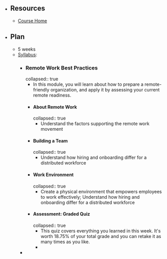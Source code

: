 - ## Resources
	- [Course Home](https://www.coursera.org/learn/remote-team-management/home/week/1)
- ## Plan
	- 5 weeks
	- [Syllabus](https://www.coursera.org/learn/remote-team-management/supplement/jmLDt/course-syllabus):
		- ### Remote Work Best Practices
		  collapsed:: true
			- In this module, you will learn about how to prepare a remote-friendly organization, and apply it by assessing your current remote readiness.
			- #### About Remote Work
			  collapsed:: true
				- Understand the factors supporting the remote work movement
			- #### Building a Team
			  collapsed:: true
				- Understand how hiring and onboarding differ for a distributed workforce
			- #### Work Environment
			  collapsed:: true
				- Create a physical environment that empowers employees to work effectively; Understand how hiring and onboarding differ for a distributed workforce
			- #### Assessment: Graded Quiz 
			  collapsed:: true
				- This quiz covers everything you learned in this week. It's worth 18.75% of your total grade and you can retake it as many times as you like.
				-
		-